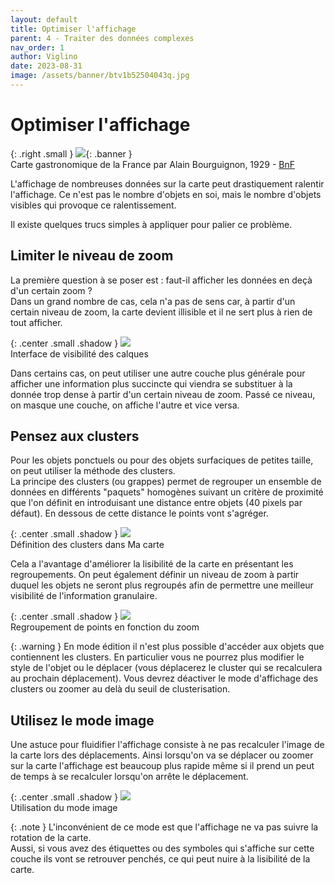 ```yaml
---
layout: default
title: Optimiser l'affichage
parent: 4 - Traiter des données complexes
nav_order: 1
author: Viglino
date: 2023-08-31
image: /assets/banner/btv1b52504043q.jpg
---
```

# Optimiser l'affichage

{: .right .small }
![](/Macarte-MI/assets/banner/btv1b52504043q.jpg){: .banner }   
Carte gastronomique de la France par Alain Bourguignon, 1929 - [BnF](https://gallica.bnf.fr/ark:/12148/btv1b52504043q/)

L'affichage de nombreuses données sur la carte peut drastiquement ralentir l'affichage. Ce n'est pas le nombre d'objets en soi, mais le nombre d'objets visibles qui provoque ce ralentissement.

Il existe quelques trucs simples à appliquer pour palier ce problème.

## Limiter le niveau de zoom

La première question à se poser est : faut-il afficher les données en deçà d'un certain zoom ?   
Dans un grand nombre de cas, cela n'a pas de sens car, à partir d'un certain niveau de zoom, la carte devient illisible et il ne sert plus à rien de tout afficher.

{: .center .small .shadow }
![](/Macarte-MI/assets/img/ch4.1-visibility.png)   
Interface de visibilité des calques

Dans certains cas, on peut utiliser une autre couche plus générale pour afficher une information plus succincte qui viendra se substituer à la donnée trop dense à partir d'un certain niveau de zoom. Passé ce niveau, on masque une couche, on affiche l'autre et vice versa.

## Pensez aux clusters

Pour les objets ponctuels ou pour des objets surfaciques de petites taille, on peut utiliser la méthode des clusters.   
La principe des clusters (ou grappes) permet de regrouper un ensemble de données en différents "paquets" homogènes suivant un critère de proximité que l'on définit en introduisant une distance entre objets (40 pixels par défaut). En dessous de cette distance le points vont s'agréger.

{: .center .small .shadow }
![](/Macarte-MI/assets/img/ch4.1-cluster.png)   
Définition des clusters dans Ma carte

Cela a l'avantage d'améliorer la lisibilité de la carte en présentant les regroupements. On peut également définir un niveau de zoom à partir duquel les objets ne seront plus regroupés afin de permettre une meilleur visibilité de l'information granulaire.

{: .center .small .shadow }
![](/Macarte-MI/assets/img/ch4.1-clusters.gif)   
Regroupement de points en fonction du zoom

{: .warning }
En mode édition il n'est plus possible d'accéder aux objets que contiennent les clusters. En particulier vous ne pourrez plus modifier le style de l'objet ou le déplacer (vous déplacerez le cluster qui se recalculera au prochain déplacement). Vous devrez déactiver le mode d'affichage des clusters ou zoomer au delà du seuil de clusterisation.

## Utilisez le mode image

Une astuce pour fluidifier l'affichage consiste à ne pas recalculer l'image de la carte lors des déplacements. Ainsi lorsqu'on va se déplacer ou zoomer sur la carte l'affichage est beaucoup plus rapide même si il prend un peut de temps à se recalculer lorsqu'on arrête le déplacement.

{: .center .small .shadow }
![](/Macarte-MI/assets/img/ch4.1-image.png)   
Utilisation du mode image

{: .note }
L'inconvénient de ce mode est que l'affichage ne va pas suivre la rotation de la carte.   
Aussi, si vous avez des étiquettes ou des symboles qui s'affiche sur cette couche ils vont se retrouver penchés, ce qui peut nuire à la lisibilité de la carte.

